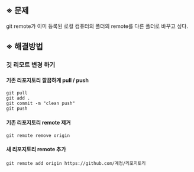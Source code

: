 ## ※ 문제

git remote가 이미 등록된 로컬 컴퓨터의 폴더의 remote를 다른 폴더로 바꾸고 싶다.



## ※ 해결방법

### 깃 리모트 변경 하기

#### 기존 리포지토리 깔끔하게 pull / push

```
git pull
git add .
git commit -m "clean push"
git push
```

#### 기존 리포지토리 remote 제거

```
git remote remove origin
```

#### 새 리포지토리 remote 추가

```
git remote add origin https://github.com/계정/리포지토리
```



